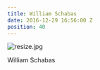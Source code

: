 ```yaml
---
title: William Schabas
date: 2016-12-29 16:56:00 Z
position: 40
---
```


![resize.jpg](/uploads/resize.jpg)

William Schabas